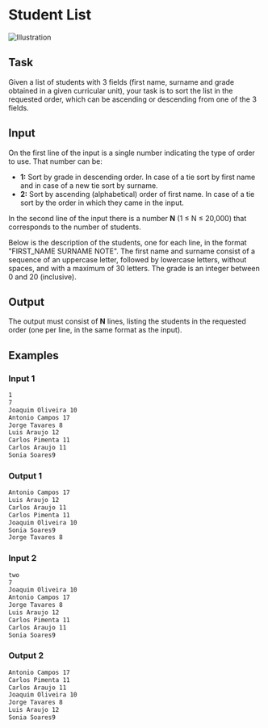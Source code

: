 Student List
==============================

![Illustration](05.jpg)

Task
------

Given a list of students with 3 fields (first name, surname and grade obtained in a given curricular unit), your task is to sort the list in the requested order, which can be ascending or descending from one of the 3 fields.

Input
-----

On the first line of the input is a single number indicating the type of order to use. That number can be:

* **1:** Sort by grade in descending order. In case of a tie sort by first name and in case of a new tie sort by surname.
* **2:** Sort by ascending (alphabetical) order of first name. In case of a tie sort by the order in which they came in the input.

In the second line of the input there is a number **N** (1 ≤ N ≤ 20,000) that corresponds to the number of students.

Below is the description of the students, one for each line, in the format "FIRST\_NAME SURNAME NOTE". The first name and surname consist of a sequence of an uppercase letter, followed by lowercase letters, without spaces, and with a maximum of 30 letters. The grade is an integer between 0 and 20 (inclusive).

Output
------

The output must consist of **N** lines, listing the students in the requested order (one per line, in the same format as the input).

Examples
--------

### Input 1

```txt
1
7
Joaquim Oliveira 10
Antonio Campos 17
Jorge Tavares 8
Luis Araujo 12
Carlos Pimenta 11
Carlos Araujo 11
Sonia Soares9
```

### Output 1

```txt
Antonio Campos 17
Luis Araujo 12
Carlos Araujo 11
Carlos Pimenta 11
Joaquim Oliveira 10
Sonia Soares9
Jorge Tavares 8
```

### Input 2

```txt
two
7
Joaquim Oliveira 10
Antonio Campos 17
Jorge Tavares 8
Luis Araujo 12
Carlos Pimenta 11
Carlos Araujo 11
Sonia Soares9
```

### Output 2

```txt
Antonio Campos 17
Carlos Pimenta 11
Carlos Araujo 11
Joaquim Oliveira 10
Jorge Tavares 8
Luis Araujo 12
Sonia Soares9
```